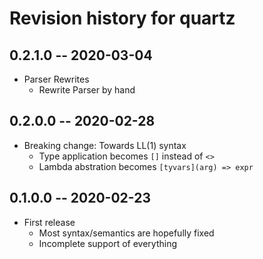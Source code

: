 # Revision history for quartz

## 0.2.1.0 -- 2020-03-04

- Parser Rewrites
  - Rewrite Parser by hand

## 0.2.0.0 -- 2020-02-28

- Breaking change: Towards LL(1) syntax
  - Type application becomes `[]` instead of `<>`
  - Lambda abstration becomes `[tyvars](arg) => expr`

## 0.1.0.0 -- 2020-02-23

- First release
  - Most syntax/semantics are hopefully fixed
  - Incomplete support of everything
